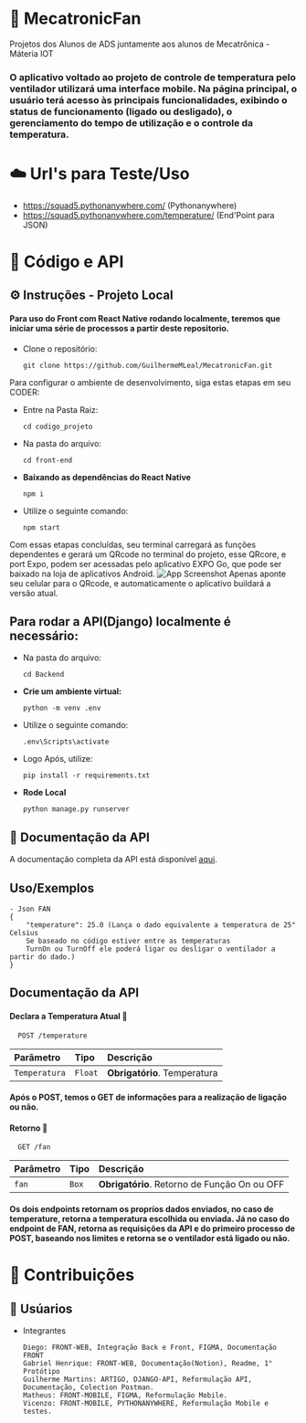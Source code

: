 # 🍃 MecatronicFan
Projetos dos Alunos de ADS juntamente aos alunos de Mecatrônica - Máteria IOT
### O aplicativo voltado ao projeto de controle de temperatura pelo ventilador utilizará uma interface mobile. Na página principal, o usuário terá acesso às principais funcionalidades, exibindo o status de funcionamento (ligado ou desligado), o gerenciamento do tempo de utilização e o controle da temperatura.

# ☁️ Url's para Teste/Uso
- https://squad5.pythonanywhere.com/ (Pythonanywhere)
- https://squad5.pythonanywhere.com/temperature/ (End'Point para JSON)

# 📖 Código e API

## ⚙️ Instruções - Projeto Local
#### Para uso do Front com React Native rodando localmente, teremos que iniciar uma série de processos a partir deste repositorio.

-  Clone o repositório:

   ```
   git clone https://github.com/GuilhermeMLeal/MecatronicFan.git
    ```


Para configurar o ambiente de desenvolvimento, siga estas etapas em seu CODER:
- Entre na Pasta Raiz:

    ```
    cd codigo_projeto
    ```
- Na pasta do arquivo:

    ```
    cd front-end
    ```

-   **Baixando as dependências do React Native**

    ```
    npm i
    ```

- Utilize o seguinte comando:

    ```
    npm start
    ```

 Com essas etapas concluídas, seu terminal carregará as funções dependentes e gerará um QRcode no terminal do projeto, esse QRcore, e port Expo, podem ser acessadas pelo aplicativo EXPO Go, que pode ser baixado na loja de aplicativos Android.
![App Screenshot](https://is1-ssl.mzstatic.com/image/thumb/Purple126/v4/2e/34/d1/2e34d152-0f11-064d-5dc2-a762f8e24b70/AppIcon-1x_U007emarketing-0-7-0-85-220.png/1200x630wa.png)
Apenas aponte seu celular para o QRcode, e automaticamente o aplicativo buildará a versão atual. 

## Para rodar a API(Django) localmente é necessário:
- Na pasta do arquivo:

    ```
    cd Backend
    ```

-   **Crie um ambiente virtual:**

    ```
    python -m venv .env 
    ```

- Utilize o seguinte comando:

    ```
    .env\Scripts\activate
    ```

-  Logo Após, utilize:

    ```
    pip install -r requirements.txt
    ```

- **Rode Local**
    ```
    python manage.py runserver
    ```

## 📄 Documentação da API

A documentação completa da API está disponível [aqui](https://www.notion.so/INTEGRA-O-IT_IA-ADS-f83b1f2e89bb4ec6ab7280778c114bc4?pvs=4).

## Uso/Exemplos

```
- Json FAN
{
    "temperature": 25.0 (Lança o dado equivalente a temperatura de 25° Celsius
    Se baseado no código estiver entre as temperaturas 
    TurnOn ou TurnOff ele poderá ligar ou desligar o ventilador a partir do dado.)
}
```


## Documentação da API

#### Declara a Temperatura Atual 🔽

```http
  POST /temperature
```

| Parâmetro   | Tipo       | Descrição                           |
| :---------- | :--------- | :---------------------------------- |
| `Temperatura` | `Float` | **Obrigatório**. Temperatura   |

#### Após o POST, temos o GET de informações para a realização de ligação ou não.

#### Retorno 🔽

```http
  GET /fan
```

| Parâmetro   | Tipo       | Descrição                                   |
| :---------- | :--------- | :------------------------------------------ |
| `fan`      | `Box` | **Obrigatório**. Retorno de Função On ou OFF |

#### Os dois endpoints retornam os propríos dados enviados, no caso de temperature, retorna a temperatura escolhida ou enviada. Já no caso do endpoint de FAN, retorna as requisições da API e do primeiro processo de POST, baseando nos limites e retorna se o ventilador está ligado ou não.


# 🧩 Contribuições

## 👫 Usúarios

-  Integrantes

   ```
   Diego: FRONT-WEB, Integração Back e Front, FIGMA, Documentação FRONT
   Gabriel Henrique: FRONT-WEB, Documentação(Notion), Readme, 1° Protótipo
   Guilherme Martins: ARTIGO, DJANGO-API, Reformulação API, Documentação, Colection Postman.
   Matheus: FRONT-MOBILE, FIGMA, Reformulação Mobile.
   Vicenzo: FRONT-MOBILE, PYTHONANYWHERE, Reformulação Mobile e testes.
    ```
